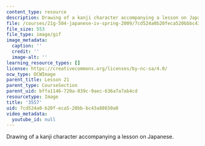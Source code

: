 ```yaml
---
content_type: resource
description: Drawing of a kanji character accompanying a lesson on Japanese.
file: /courses/21g-504-japanese-iv-spring-2009/7cd524a0b20feca520bbbc43a88650a0_3557.gif
file_size: 553
file_type: image/gif
image_metadata:
  caption: ''
  credit: ''
  image-alt: ''
learning_resource_types: []
license: https://creativecommons.org/licenses/by-nc-sa/4.0/
ocw_type: OCWImage
parent_title: Lesson 21
parent_type: CourseSection
parent_uid: bffa1146-720a-039c-9aec-636a7a7ab4cd
resourcetype: Image
title: '3557'
uid: 7cd524a0-b20f-eca5-20bb-bc43a88650a0
video_metadata:
  youtube_id: null
---
```

Drawing of a kanji character accompanying a lesson on Japanese.
